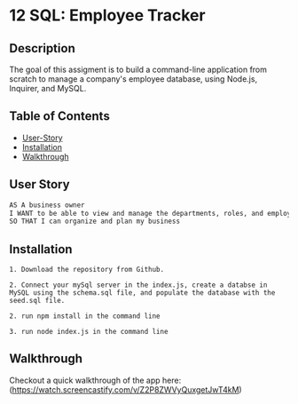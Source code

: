# 12 SQL: Employee Tracker

## Description

The goal of this assigment is to build a command-line application from scratch to manage a company's employee database, using Node.js, Inquirer, and MySQL.

## Table of Contents

  * [User-Story](#user-story)
  * [Installation](#installation)
  * [Walkthrough](#installation)


## User Story

```md
AS A business owner
I WANT to be able to view and manage the departments, roles, and employees in my company
SO THAT I can organize and plan my business
```

## Installation

```
1. Download the repository from Github.

2. Connect your mySql server in the index.js, create a databse in MySQL using the schema.sql file, and populate the database with the seed.sql file.

2. run npm install in the command line

3. run node index.js in the command line

```

## Walkthrough

Checkout a quick walkthrough of the app here: (https://watch.screencastify.com/v/Z2P8ZWVyQuxgetJwT4kM)

